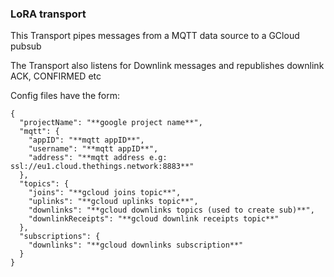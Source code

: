 ### LoRA transport

This Transport pipes messages from a MQTT data source to a GCloud pubsub

The Transport also listens for Downlink messages and republishes downlink ACK, CONFIRMED etc

Config files have the form:

```
{
  "projectName": "**google project name**",
  "mqtt": {
    "appID": "**mqtt appID**",
    "username": "**mqtt appID**",
    "address": "**mqtt address e.g: ssl://eu1.cloud.thethings.network:8883**"
  },
  "topics": {
    "joins": "**gcloud joins topic**",
    "uplinks": "**gcloud uplinks topic**",
    "downlinks": "**gcloud downlinks topics (used to create sub)**",
    "downlinkReceipts": "**gcloud downlink receipts topic**"
  },
  "subscriptions": {
    "downlinks": "**gcloud downlinks subscription**"
  }
}
```
